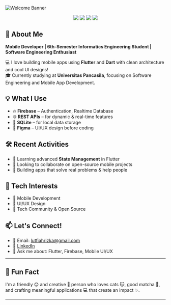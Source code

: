 ![Welcome Banner](https://capsule-render.vercel.app/api?type=waving&color=0:42a5f5,100:0d47a1&height=200&section=header&text=Hi%20there!%20I'm%20Lutfiah%20Rizka%20💙&fontSize=35&fontColor=ffffff&animation=fadeIn)

<p align="center">
  <img src="https://img.shields.io/badge/Flutter-02569B?style=for-the-badge&logo=flutter&logoColor=white"/>
  <img src="https://img.shields.io/badge/Dart-0175C2?style=for-the-badge&logo=dart&logoColor=white"/>
  <img src="https://img.shields.io/badge/Firebase-FFCA28?style=for-the-badge&logo=firebase&logoColor=black"/>
  <img src="https://img.shields.io/badge/SQLite-003B57?style=for-the-badge&logo=sqlite&logoColor=white"/>
</p>

## 👋 About Me

**Mobile Developer | 6th-Semester Informatics Engineering Student | Software Engineering Enthusiast**

💻 I love building mobile apps using **Flutter** and **Dart** with clean architecture and cool UI designs!  
🎓 Currently studying at **Universitas Pancasila**, focusing on Software Engineering and Mobile App Development.

## 💡 What I Use

- 🔥 **Firebase** – Authentication, Realtime Database
- 🌐 **REST APIs** – for dynamic & real-time features
- 💾 **SQLite** – for local data storage
- 🎨 **Figma** – UI/UX design before coding

## 🛠️ Recent Activities

- 🌱 Learning advanced **State Management** in Flutter
- 🤝 Looking to collaborate on open-source mobile projects
- 🚀 Building apps that solve real problems & help people

## 🧠 Tech Interests

- 📱 Mobile Development
- 🎨 UI/UX Design
- 💬 Tech Community & Open Source

## 📫 Let's Connect!

- 📧 Email: lutfiahrizka@gmail.com
- 🔗 [LinkedIn](https://www.linkedin.com/in/lutfiahrizka)
- 🧠 Ask me about: Flutter, Firebase, Mobile UI/UX

---

## 🎉 Fun Fact

I'm a friendly 😊 and creative 🎨 person who loves cats 🐱, good matcha 🍵, and crafting meaningful applications 💻 that create an impact ✨.




---



